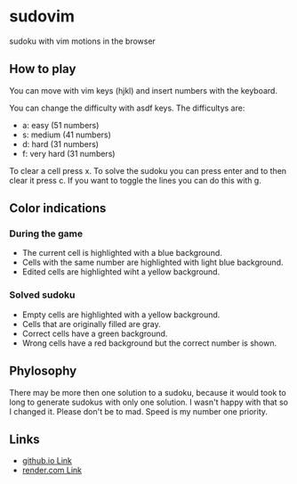 # sudovim
sudoku with vim motions in the browser

## How to play
You can move with vim keys (hjkl) and insert numbers with the keyboard.

You can change the difficulty with asdf keys.
The difficultys are:
- a: easy (51 numbers)
- s: medium (41 numbers)
- d: hard (31 numbers)
- f: very hard (31 numbers)

To clear a cell press x.
To solve the sudoku you can press enter and to then clear it press c.
If you want to toggle the lines you can do this with g.

## Color indications
### During the game
- The current cell is highlighted with a blue background.
- Cells with the same number are highlighted with light blue background.
- Edited cells are highlighted wiht a yellow background.

### Solved sudoku
- Empty cells are highlighted with a yellow background.
- Cells that are originally filled are gray.
- Correct cells have a green background.
- Wrong cells have a red background but the correct number is shown.

## Phylosophy
There may be more then one solution to a sudoku, because it would took to long to generate sudokus with only one solution. I wasn't happy with that so I changed it. Please don't be to mad. Speed is my number one priority.

## Links
- [github.io Link](https://LeonhardWeiler.github.io/sudovim)
- [render.com Link](https://sudovim.onrender.com)

